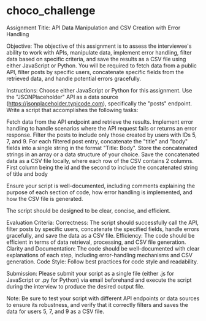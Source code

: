 # choco_challenge
Assignment Title: API Data Manipulation and CSV Creation with Error Handling

Objective:
The objective of this assignment is to assess the interviewee's ability to work with APIs, manipulate data, implement error handling, filter data based on specific criteria, and save the results as a CSV file using either JavaScript or Python. You will be required to fetch data from a public API, filter posts by specific users, concatenate specific fields from the retrieved data, and handle potential errors gracefully.

Instructions:
Choose either JavaScript or Python for this assignment.
Use the "JSONPlaceholder" API as a data source (https://jsonplaceholder.typicode.com), specifically the "posts" endpoint.
Write a script that accomplishes the following tasks:

Fetch data from the API endpoint and retrieve the results.
Implement error handling to handle scenarios where the API request fails or returns an error response.
Filter the posts to include only those created by users with IDs 5, 7, and 9.
For each filtered post entry, concatenate the "title" and "body" fields into a single string in the format "Title: Body".
Store the concatenated strings in an array or a data structure of your choice.
Save the concatenated data as a CSV file locally, where each row of the CSV contains 2 columns. First column being the id and the second to include the concatenated string of title and body

Ensure your script is well-documented, including comments explaining the purpose of each section of code, how error handling is implemented, and how the CSV file is generated.

The script should be designed to be clear, concise, and efficient.

Evaluation Criteria:
Correctness: The script should successfully call the API, filter posts by specific users, concatenate the specified fields, handle errors gracefully, and save the data as a CSV file.
Efficiency: The code should be efficient in terms of data retrieval, processing, and CSV file generation.
Clarity and Documentation: The code should be well-documented with clear explanations of each step, including error-handling mechanisms and CSV generation.
Code Style: Follow best practices for code style and readability.

Submission:
Please submit your script as a single file (either .js for JavaScript or .py for Python) via email beforehand and execute the script during the interview to produce the desired output file.

Note: Be sure to test your script with different API endpoints or data sources to ensure its robustness, and verify that it correctly filters and saves the data for users 5, 7, and 9 as a CSV file.


